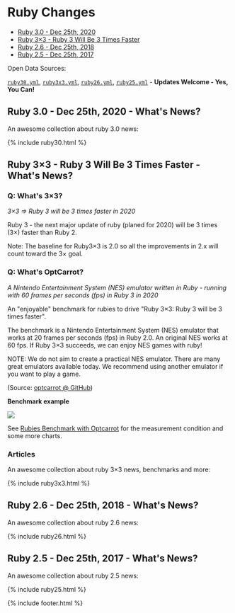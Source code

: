 # Ruby Changes

- [Ruby 3.0 - Dec 25th, 2020](#ruby-30---dec-25th-2020---whats-news)
- [Ruby 3×3 - Ruby 3 Will Be 3 Times Faster](#ruby-33---ruby-3-will-be-3-times-faster---whats-news)
- [Ruby 2.6 - Dec 25th, 2018](#ruby-26---dec-25th-2018---whats-news)
- [Ruby 2.5 - Dec 25th, 2017](#ruby-25---dec-25th-2017---whats-news)


Open Data Sources:

[`ruby30.yml`](https://github.com/planetruby/changes/blob/master/_data/ruby30.yml),
[`ruby3x3.yml`](https://github.com/planetruby/changes/blob/master/_data/ruby3x3.yml),
[`ruby26.yml`](https://github.com/planetruby/changes/blob/master/_data/ruby26.yml),
[`ruby25.yml`](https://github.com/planetruby/changes/blob/master/_data/ruby25.yml) - **Updates Welcome - Yes, You Can!**




## Ruby 3.0 - Dec 25th, 2020 - What's News?

An awesome collection about ruby 3.0 news:

{% include ruby30.html %}



## Ruby 3×3 - Ruby 3 Will Be 3 Times Faster - What's News?


### Q: What's 3×3?

_3×3 => Ruby 3 will be 3 times faster in 2020_

Ruby 3 - the next major update of ruby (planed for 2020) will be 3 times (3×) faster than Ruby 2.

Note: The baseline for Ruby3×3 is 2.0 so all the improvements in 2.x will count toward the 3× goal.


### Q: What's OptCarrot?

_A Nintendo Entertainment System (NES) emulator written in Ruby - running with 60 frames per seconds (fps) in Ruby 3 in 2020_

An "enjoyable" benchmark for rubies to drive "Ruby 3×3: Ruby 3 will be 3 times faster".

The benchmark is a Nintendo Entertainment System (NES) emulator that works at 20 frames per seconds (fps) in Ruby 2.0.
An original NES works at 60 fps. If Ruby 3×3 succeeds, we can enjoy NES games with ruby!

NOTE: We do not aim to create a practical NES emulator.
There are many great emulators available today.
We recommend using another emulator if you want to play a game.

(Source: [optcarrot @ GitHub](https://github.com/mame/optcarrot))


**Benchmark example**

![](https://raw.githubusercontent.com/mame/optcarrot/master/doc/benchmark-summary.png)

See [Rubies Benchmark with Optcarrot](https://github.com/mame/optcarrot/blob/master/doc/benchmark.md) for the measurement condition and some more charts.


<!--
### Major News

- 2018/Feb - [Ruby 2.6.0 Preview Released](https://www.ruby-lang.org/en/news/2018/02/24/ruby-2-6-0-preview1-released) - Early 2.6.0 preview release incl. Just-In-Time (JIT) compiler; to use add `--jit` to the command line
- 2017/Dec - [MJIT infrastructure accepted into Ruby 2.6](https://github.com/ruby/ruby/pull/1782) - MJIT infrastructure means: JIT worker thread, profiler, gcc/clang compiler support, loading function from shared object file, some hooks to ensure JIT does not cause SEGV, etc...

See the [#Ruby3x3](https://twitter.com/hashtag/Ruby3x3) hashtag on twitter for the latest Ruby 3x3 news bytes.
-->



### Articles

An awesome collection about ruby 3×3 news, benchmarks and more:

{% include ruby3x3.html %}



## Ruby 2.6 - Dec 25th, 2018 - What's News?

An awesome collection about ruby 2.6 news:


{% include ruby26.html %}



## Ruby 2.5 - Dec 25th, 2017 - What's News?

An awesome collection about ruby 2.5 news:

{% include ruby25.html %}




{% include footer.html %}
